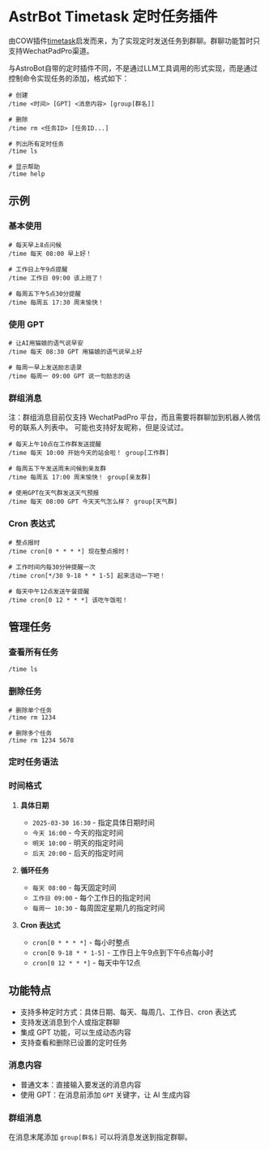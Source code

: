 # AstrBot Timetask 定时任务插件

由COW插件[timetask](https://github.com/haikerapples/timetask)启发而来，为了实现定时发送任务到群聊。群聊功能暂时只支持WechatPadPro渠道。

与AstroBot自带的定时插件不同，不是通过LLM工具调用的形式实现，而是通过控制命令实现任务的添加，格式如下：

```
# 创建
/time <时间> [GPT] <消息内容> [group[群名]]

# 删除
/time rm <任务ID> [任务ID...]

# 列出所有定时任务
/time ls

# 显示帮助
/time help
```


## 示例

### 基本使用

```
# 每天早上8点问候
/time 每天 08:00 早上好！

# 工作日上午9点提醒
/time 工作日 09:00 该上班了！

# 每周五下午5点30分提醒
/time 每周五 17:30 周末愉快！
```

### 使用 GPT

```
# 让AI用猫娘的语气说早安
/time 每天 08:30 GPT 用猫娘的语气说早上好

# 每周一早上发送励志语录
/time 每周一 09:00 GPT 说一句励志的话
```

### 群组消息
注：群组消息目前仅支持 WechatPadPro 平台，而且需要将群聊加到机器人微信号的联系人列表中。
可能也支持好友昵称，但是没试过。

```
# 每天上午10点在工作群发送提醒
/time 每天 10:00 开始今天的站会啦！ group[工作群]

# 每周五下午发送周末问候到亲友群
/time 每周五 17:00 周末愉快！ group[亲友群]

# 使用GPT在天气群发送天气预报
/time 每天 08:00 GPT 今天天气怎么样？ group[天气群]
```

### Cron 表达式

```
# 整点报时
/time cron[0 * * * *] 现在整点报时！

# 工作时间内每30分钟提醒一次
/time cron[*/30 9-18 * * 1-5] 起来活动一下吧！

# 每天中午12点发送午餐提醒
/time cron[0 12 * * *] 该吃午饭啦！
```

## 管理任务

### 查看所有任务

```
/time ls
```

### 删除任务

```
# 删除单个任务
/time rm 1234

# 删除多个任务
/time rm 1234 5678
```

### 定时任务语法

### 时间格式

1. **具体日期**
   - `2025-03-30 16:30` - 指定具体日期时间
   - `今天 16:00` - 今天的指定时间
   - `明天 10:00` - 明天的指定时间
   - `后天 20:00` - 后天的指定时间

2. **循环任务**
   - `每天 08:00` - 每天固定时间
   - `工作日 09:00` - 每个工作日的指定时间
   - `每周一 10:30` - 每周固定星期几的指定时间

3. **Cron 表达式**
   - `cron[0 * * * *]` - 每小时整点
   - `cron[0 9-18 * * 1-5]` - 工作日上午9点到下午6点每小时
   - `cron[0 12 * * *]` - 每天中午12点

## 功能特点

- 支持多种定时方式：具体日期、每天、每周几、工作日、cron 表达式
- 支持发送消息到个人或指定群聊
- 集成 GPT 功能，可以生成动态内容
- 支持查看和删除已设置的定时任务

### 消息内容

- 普通文本：直接输入要发送的消息内容
- 使用 GPT：在消息前添加 `GPT` 关键字，让 AI 生成内容

### 群组消息

在消息末尾添加 `group[群名]` 可以将消息发送到指定群聊。